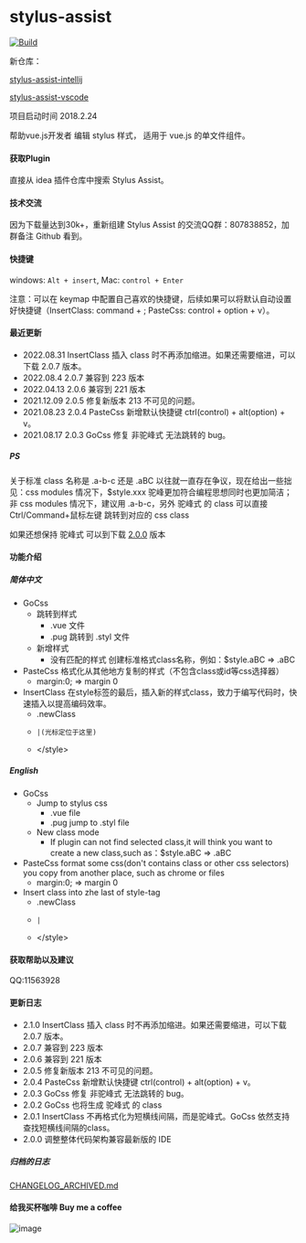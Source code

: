 # stylus-assist
[![Build](https://github.com/gucovip/stylus-assist/workflows/Build/badge.svg)](https://github.com/gucovip/stylus-assist/actions/workflows/build.yaml)

新仓库：

[stylus-assist-intellij](https://github.com/happy-share-forever/stylus-assist-intellij)

[stylus-assist-vscode](https://github.com/happy-share-forever/stylus-assist-vscode)

项目启动时间 2018.2.24
<!-- Plugin description -->
帮助vue.js开发者 编辑 stylus 样式， 适用于 vue.js 的单文件组件。
<!-- Plugin description end -->

#### 获取Plugin
直接从 idea 插件仓库中搜索 Stylus Assist。

#### 技术交流
因为下载量达到30k+，重新组建 Stylus Assist 的交流QQ群：807838852，加群备注 Github 看到。

#### 快捷键
windows: `Alt + insert`, Mac: `control + Enter`

注意：可以在 keymap 中配置自己喜欢的快捷键，后续如果可以将默认自动设置好快捷键（InsertClass: command + \; PasteCss: control + option + v）。

#### 最近更新
* 2022.08.31  InsertClass 插入 class 时不再添加缩进。如果还需要缩进，可以下载 2.0.7 版本。
* 2022.08.4  2.0.7 兼容到 223 版本
* 2022.04.13  2.0.6 兼容到 221 版本
* 2021.12.09  2.0.5 修复新版本 213 不可见的问题。
* 2021.08.23  2.0.4 PasteCss 新增默认快捷键 ctrl(control) + alt(option) + v。
* 2021.08.17  2.0.3 GoCss 修复 非驼峰式 无法跳转的 bug。

##### PS
关于标准 class 名称是 .a-b-c 还是 .aBC 以往就一直存在争议，现在给出一些拙见：css modules 情况下，$style.xxx 驼峰更加符合编程思想同时也更加简洁；非 css modules 情况下，建议用 .a-b-c，另外 驼峰式 的 class 可以直接Ctrl/Command+鼠标左键 跳转到对应的 css class

如果还想保持 驼峰式 可以到下载 [2.0.0](https://plugins.jetbrains.com/plugin/download?rel=true&updateId=131276) 版本

#### 功能介绍

##### 简体中文
* GoCss
  * 跳转到样式
    * .vue 文件
    * .pug 跳转到 .styl 文件
  * 新增样式
    * 没有匹配的样式 创建标准格式class名称，例如：$style.aBC => .aBC
* PasteCss 格式化从其他地方复制的样式（不包含class或id等css选择器）
  * margin:0;  =>  margin 0
* InsertClass 在style标签的最后，插入新的样式class，致力于编写代码时，快速插入以提高编码效率。
  * .newClass
  *     |(光标定位于这里)
  * <\/style>
  

##### English
* GoCss
  * Jump to stylus css
    * .vue file
    * .pug jump to .styl file
  * New class mode
    * If plugin can not find selected class,it will think you want to create a new class,such as：$style.aBC =&gt; .aBC
* PasteCss format some css(don't contains class or other css selectors) you copy from another place, such as chrome or files
  * margin:0;  =&gt;  margin 0
* Insert class into zhe last of style-tag
  *   .newClass
  *     |
  * <\/style>

#### 获取帮助以及建议
QQ:11563928

#### 更新日志
* 2.1.0 InsertClass 插入 class 时不再添加缩进。如果还需要缩进，可以下载 2.0.7 版本。
* 2.0.7 兼容到 223 版本
* 2.0.6 兼容到 221 版本
* 2.0.5 修复新版本 213 不可见的问题。
* 2.0.4 PasteCss 新增默认快捷键 ctrl(control) + alt(option) + v。
* 2.0.3 GoCss 修复 非驼峰式 无法跳转的 bug。
* 2.0.2 GoCss 也将生成 驼峰式 的 class
* 2.0.1 InsertClass 不再格式化为短横线间隔，而是驼峰式。GoCss 依然支持查找短横线间隔的class。
* 2.0.0 调整整体代码架构兼容最新版的 IDE

##### 归档的日志
[CHANGELOG_ARCHIVED.md](./CHANGELOG_ARCHIVED.md)

#### 给我买杯咖啡 Buy me a coffee
![image](https://user-images.githubusercontent.com/13230237/128452500-292addd6-8bd6-42f1-aa9f-547341b0cb1e.png)

